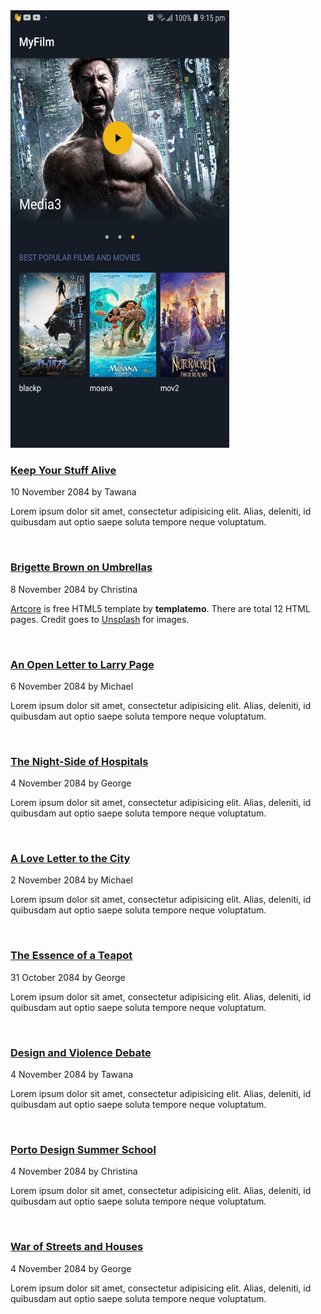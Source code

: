 <div class="row">
                    <div class="blog-masonry masonry-true">
                        <div class="post-masonry col-md-4 col-sm-6">
                            <div class="blog-thumb">
                                <img src="https://github.com/youssef2050/youssef2050/blob/main/Images%20for%20Projects/Screenshot_20210630-211527_MyFilm.jpg" width="350" height="700" alt="Move app">
                                <div class="overlay-b">
                                    <div class="overlay-inner">
                                        <a href="blog-single.html" class="fa fa-link"></a>
                                    </div>
                                </div>
                            </div>
                            <div class="blog-body">
                                <div class="box-content">
                                    <h3 class="post-title"><a href="blog-single.html">Keep Your Stuff Alive</a></h3>
                                    <span class="blog-meta">10 November 2084 by Tawana</span>
                                    <p>Lorem ipsum dolor sit amet, consectetur adipisicing elit. Alias, deleniti, id quibusdam aut optio saepe soluta tempore neque voluptatum.</p>
                                </div>
                            </div>
                        </div> <!-- /.post-masonry -->
                        <div class="post-masonry col-md-4 col-sm-6">
                            <div class="blog-thumb">
                                <img src="images/blog/blog-2.jpg" alt="">
                                <div class="overlay-b">
                                    <div class="overlay-inner">
                                        <a href="blog-single.html" class="fa fa-link"></a>
                                    </div>
                                </div>
                            </div>
                            <div class="blog-body">
                                <div class="box-content">
                                    <h3 class="post-title"><a href="blog-single.html">Brigette Brown on Umbrellas</a></h3>
                                    <span class="blog-meta">8 November 2084 by Christina</span>
                                    <p><a href="http://www.templatemo.com/preview/templatemo_423_artcore">Artcore</a> is free HTML5 template by <b class="blue">template</b><b class="green">mo</b>. There are total 12 HTML pages. Credit goes to <a rel="nofollow" href="http://unsplash.com">Unsplash</a> for images.</p>
                                </div>
                            </div>
                        </div> <!-- /.post-masonry -->
                        <div class="post-masonry col-md-4 col-sm-6">
                            <div class="blog-thumb">
                                <img src="images/blog/blog-3.jpg" alt="">
                                <div class="overlay-b">
                                    <div class="overlay-inner">
                                        <a href="blog-single.html" class="fa fa-link"></a>
                                    </div>
                                </div>
                            </div>
                            <div class="blog-body">
                                <div class="box-content">
                                    <h3 class="post-title"><a href="blog-single.html">An Open Letter to Larry Page</a></h3>
                                    <span class="blog-meta">6 November 2084 by Michael</span>
                                    <p>Lorem ipsum dolor sit amet, consectetur adipisicing elit. Alias, deleniti, id quibusdam aut optio saepe soluta tempore neque voluptatum.</p>
                                </div>
                            </div>
                        </div> <!-- /.post-masonry -->
                        <div class="post-masonry col-md-4 col-sm-6">
                            <div class="blog-thumb">
                                <img src="images/blog/blog-4.jpg" alt="">
                                <div class="overlay-b">
                                    <div class="overlay-inner">
                                        <a href="blog-single.html" class="fa fa-link"></a>
                                    </div>
                                </div>
                            </div>
                            <div class="blog-body">
                                <div class="box-content">
                                    <h3 class="post-title"><a href="blog-single.html">The Night-Side of Hospitals</a></h3>
                                    <span class="blog-meta">4 November 2084 by George</span>
                                    <p>Lorem ipsum dolor sit amet, consectetur adipisicing elit. Alias, deleniti, id quibusdam aut optio saepe soluta tempore neque voluptatum.</p>
                                </div>
                            </div>
                        </div> <!-- /.post-masonry -->
                        <div class="post-masonry col-md-4 col-sm-6">
                            <div class="blog-thumb">
                                <img src="images/blog/blog-5.jpg" alt="">
                                <div class="overlay-b">
                                    <div class="overlay-inner">
                                        <a href="blog-single.html" class="fa fa-link"></a>
                                    </div>
                                </div>
                            </div>
                            <div class="blog-body">
                                <div class="box-content">
                                    <h3 class="post-title"><a href="blog-single.html">A Love Letter to the City</a></h3>
                                    <span class="blog-meta">2 November 2084 by Michael</span>
                                    <p>Lorem ipsum dolor sit amet, consectetur adipisicing elit. Alias, deleniti, id quibusdam aut optio saepe soluta tempore neque voluptatum.</p>
                                </div>
                            </div>
                        </div> <!-- /.post-masonry -->
                        <div class="post-masonry col-md-4 col-sm-6">
                            <div class="blog-thumb">
                                <img src="images/blog/blog-6.jpg" alt="">
                                <div class="overlay-b">
                                    <div class="overlay-inner">
                                        <a href="blog-single.html" class="fa fa-link"></a>
                                    </div>
                                </div>
                            </div>
                            <div class="blog-body">
                                <div class="box-content">
                                    <h3 class="post-title"><a href="blog-single.html">The Essence of a Teapot</a></h3>
                                    <span class="blog-meta">31 October 2084 by George</span>
                                    <p>Lorem ipsum dolor sit amet, consectetur adipisicing elit. Alias, deleniti, id quibusdam aut optio saepe soluta tempore neque voluptatum.</p>
                                </div>
                            </div>
                        </div> <!-- /.post-masonry -->
                        <div class="post-masonry col-md-4 col-sm-6">
                            <div class="blog-thumb">
                                <img src="images/blog/blog-7.jpg" alt="">
                                <div class="overlay-b">
                                    <div class="overlay-inner">
                                        <a href="blog-single.html" class="fa fa-link"></a>
                                    </div>
                                </div>
                            </div>
                            <div class="blog-body">
                                <div class="box-content">
                                    <h3 class="post-title"><a href="blog-single.html">Design and Violence Debate</a></h3>
                                    <span class="blog-meta">4 November 2084 by Tawana</span>
                                    <p>Lorem ipsum dolor sit amet, consectetur adipisicing elit. Alias, deleniti, id quibusdam aut optio saepe soluta tempore neque voluptatum.</p>
                                </div>
                            </div>
                        </div> <!-- /.post-masonry -->
                        <div class="post-masonry col-md-4 col-sm-6">
                            <div class="blog-thumb">
                                <img src="images/blog/blog-8.jpg" alt="">
                                <div class="overlay-b">
                                    <div class="overlay-inner">
                                        <a href="blog-single.html" class="fa fa-link"></a>
                                    </div>
                                </div>
                            </div>
                            <div class="blog-body">
                                <div class="box-content">
                                    <h3 class="post-title"><a href="blog-single.html">Porto Design Summer School</a></h3>
                                    <span class="blog-meta">4 November 2084 by Christina</span>
                                    <p>Lorem ipsum dolor sit amet, consectetur adipisicing elit. Alias, deleniti, id quibusdam aut optio saepe soluta tempore neque voluptatum.</p>
                                </div>
                            </div>
                        </div> <!-- /.post-masonry -->
                        <div class="post-masonry col-md-4 col-sm-6">
                            <div class="blog-thumb">
                                <img src="images/blog/blog-9.jpg" alt="">
                                <div class="overlay-b">
                                    <div class="overlay-inner">
                                        <a href="blog-single.html" class="fa fa-link"></a>
                                    </div>
                                </div>
                            </div>
                            <div class="blog-body">
                                <div class="box-content">
                                    <h3 class="post-title"><a href="blog-single.html">War of Streets and Houses</a></h3>
                                    <span class="blog-meta">4 November 2084 by George</span>
                                    <p>Lorem ipsum dolor sit amet, consectetur adipisicing elit. Alias, deleniti, id quibusdam aut optio saepe soluta tempore neque voluptatum.</p>
                                </div>
                            </div>
                        </div> <!-- /.post-masonry -->
                    </div> <!-- /.blog-masonry -->
                </div> <!-- /.row -->
